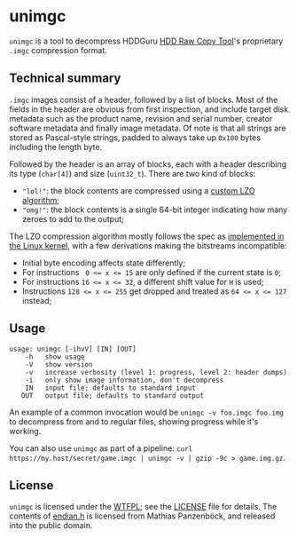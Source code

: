 # unimgc

`unimgc` is a tool to decompress HDDGuru [HDD Raw Copy Tool](http://www.hddguru.com/software/HDD-Raw-Copy-Tool/)'s proprietary `.imgc` compression format.

## Technical summary

`.imgc` images consist of a header, followed by a list of blocks. Most of the fields in the header are obvious from first inspection,
and include target disk metadata such as the product name, revision and serial number, creator software metadata and finally image metadata.
Of note is that all strings are stored as Pascal-style strings, padded to always take up `0x100` bytes including the length byte.

Followed by the header is an array of blocks, each with a header describing its type (`char[4]`) and size (`uint32_t`). There are two kind of blocks:

* `"lol!"`: the block contents are compressed using a [custom LZO algorithm](https://github.com/synopse/mORMot/blob/master/SynLZO.pas);
* `"omg!"`: the block contents is a single 64-bit integer indicating how many zeroes to add to the output;

The LZO compression algorithm mostly follows the spec as [implemented in the Linux kernel](https://www.infradead.org/~mchehab/kernel_docs/unsorted/lzo.html),
with a few derivations making the bitstreams incompatible:

* Initial byte encoding affects state differently;
* For instructions ` 0 <= x <= 15` are only defined if the current state is `0`;
* For instructions `16 <= x <= 32`, a different shift value for `H` is used;
* Instructions `128 <= x <= 255` get dropped and treated as `64 <= x <= 127` instead;

## Usage

```
usage: unimgc [-ihvV] [IN] [OUT]
    -h 	 show usage
    -V 	 show version
    -v 	 increase verbosity (level 1: progress, level 2: header dumps)
    -i 	 only show image information, don't decompress
    IN 	 input file; defaults to standard input
   OUT 	 output file; defaults to standard output
```

An example of a common invocation would be `unimgc -v foo.imgc foo.img` to decompress from and to regular files, showing progress while it's working.

You can also use `unimgc` as part of a pipeline: `curl https://my.host/secret/game.imgc | unimgc -v | gzip -9c > game.img.gz`.

## License

`unimgc` is licensed under the [WTFPL](http://www.wtfpl.net/txt/copying/); see the [LICENSE](LICENSE) file for details.
The contents of [endian.h](endian.h) is licensed from Mathias Panzenböck, and released into the public domain.
